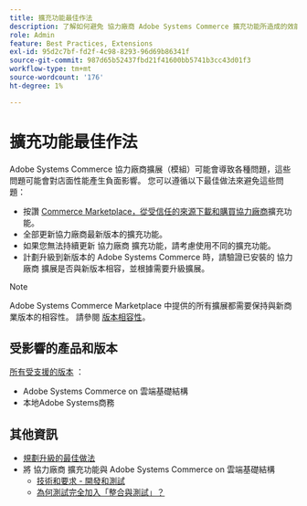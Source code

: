 ```yaml
---
title: 擴充功能最佳作法
description: 了解如何避免 協力廠商 Adobe Systems Commerce 擴充功能所造成的效能問題。
role: Admin
feature: Best Practices, Extensions
exl-id: 95d2c7bf-fd2f-4c98-8293-96d69b86341f
source-git-commit: 987d65b52437fbd21f41600bb5741b3cc43d01f3
workflow-type: tm+mt
source-wordcount: '176'
ht-degree: 1%

---
```


# 擴充功能最佳作法

Adobe Systems Commerce 協力廠商擴展（模組）可能會導致各種問題，這些問題可能會對店面性能產生負面影響。 您可以遵循以下最佳做法來避免這些問題：

- 按讚 [Commerce Marketplace，從受信任的來源下載和購買協力廠商](https://marketplace.magento.com/extensions.html)擴充功能。
- 全部更新協力廠商最新版本的擴充功能。
- 如果您無法持續更新 協力廠商 擴充功能，請考慮使用不同的擴充功能。
- 計劃升級到新版本的 Adobe Systems Commerce 時，請驗證已安裝的 協力廠商 擴展是否與新版本相容，並根據需要升級擴展。

>[!NOTE]
>
> Adobe Systems Commerce Marketplace 中提供的所有擴展都需要保持與新商業版本的相容性。 請參閱 [版本相容性](https://developer.adobe.com/commerce/marketplace/guides/sellers/compatibility/releases/)。

## 受影響的產品和版本

[所有受支援的版本](../../../release/versions.md) ：

- Adobe Systems Commerce on 雲端基礎結構
- 本地Adobe Systems商務

## 其他資訊

- [規劃升級的最佳做法](../../../upgrade/prepare/best-practices.md)
- 將 協力廠商 擴充功能與 Adobe Systems Commerce on 雲端基礎結構
   - [技術和要求 - 開發和測試](https://experienceleague.adobe.com/en/docs/commerce-cloud-service/user-guide/develop/overview#cloud-req-devtest)
   - [為何測試完全加入「整合與測試」？](https://experienceleague.adobe.com/en/docs/commerce-cloud-service/user-guide/launch/overview#why-test-fully-in-integration-staging-and-production)
